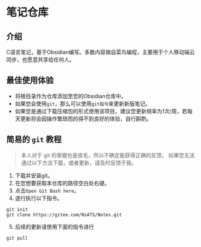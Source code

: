 # 笔记仓库

## 介绍

C语言笔记，基于Obsidian编写。多数内容摘自菜鸟编程，主要用于个人移动端云同步，也愿意共享给任何人。

## 最佳使用体验

- 将根目录作为仓库添加至您的Obsidian仓库中。
- 如果您会使用`git`，那么可以使用`git指令`来更新新版笔记。
- 如果您是通过下载压缩包的形式使用该项目，建议您更新频率为1次/周，若每天更新将会因操作繁琐而的得不到良好的体验，自行斟酌。

## 简易的 `git` 教程

> 本人对于 git 的掌握也是皮毛，所以不确定能获得正确的反馈。
> 如果您无法通过以下方法下载，或者更新，请及时反馈于我。
 
 1. 下载并安装git。
 2. 在您想要获取本仓库的路径空白处右键。
 3. 点击`Open Git Bash here`。
 4. 逐行执行以下指令。
```shell
git init
git clone https://gitee.com/NsATS/Notes.git
```
 5. 后续的更新请使用下面的指令进行
```shell
git pull
```